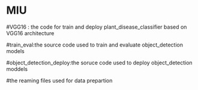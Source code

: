 # MIU
#VGG16 : the code for train and deploy plant_disease_classifier based on VGG16 architecture 


#train_eval:the source code used to train and evaluate object_detection models


#object_detection_deploy:the soruce code used to deploy object_detection moddels

#the reaming files used for data prepartion
